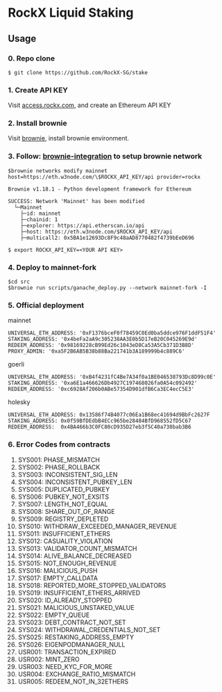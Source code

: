 # RockX Liquid Staking

## Usage

### 0. Repo clone

```
$ git clone https://github.com/RockX-SG/stake
```

### 1. Create API KEY 
Visit [access.rockx.com](https://access.rockx.com), and create an Ethereum API KEY

### 2. Install brownie 
Visit [brownie](https://eth-brownie.readthedocs.io/en/stable/quickstart.html), install brownie environment.

### 3. Follow: [brownie-integration](https://rockx.gitbook.io/rockx-access-node-manual/brownie-integration) to setup brownie network
```
$brownie networks modify mainnet host=https://eth.w3node.com/\$ROCKX_API_KEY/api provider=rockx

Brownie v1.18.1 - Python development framework for Ethereum

SUCCESS: Network 'Mainnet' has been modified
  └─Mainnet
    ├─id: mainnet
    ├─chainid: 1
    ├─explorer: https://api.etherscan.io/api
    ├─host: https://eth.w3node.com/$ROCKX_API_KEY/api
    ├─multicall2: 0x5BA1e12693Dc8F9c48aAD8770482f4739bEeD696

$ export ROCKX_API_KEY=<YOUR API KEY>
```

### 4. Deploy to mainnet-fork
```
$cd src
$brownie run scripts/ganache_deploy.py --network mainnet-fork -I
```


### 5. Official deployment
mainnet
```
UNIVERSAL_ETH_ADDRESS: '0xF1376bceF0f78459C0Ed0ba5ddce976F1ddF51F4'
STAKING_ADDRESS: '0x4beFa2aA9c305238AA3E0b5D17eB20C045269E9d'
REDEEM_ADDRESS: '0x98169228cB99Ed26c1043eD8Ca53A5Cb371D3B8D'
PROXY_ADMIN: '0xa5F2B6AB5B38b88Ba221741b3A189999b4c889C6'
```

goerli
```
UNIVERSAL_ETH_ADDRESS: '0xB4f4231fC4Be7A34f0a1BE046538793Dc8D99c0E'
STAKING_ADDRESS: '0xa6E1a466626Db4927C197468026fa0A54c092492'
REDEEM_ADDRESS: '0xc6928Af206b0ABe57354D901dfB6Ca3EC4ecC5E3'
```
holesky
```
UNIVERSAL_ETH_ADDRESS: 0x13586f74B4077c06Ea1B68ec41694d9BbFc2627F
STAKING_ADDRESS: 0x0f59BfDEdbB4ECc965be28484BfD968552fD5C67
REDEEM_ADDRESS:  0x4BA466b3C0FC80cD935D27eb3f5C40a730bab3B6
```

### 6. Error Codes from contracts
1. SYS001: PHASE_MISMATCH
1. SYS002: PHASE_ROLLBACK 
1. SYS003: INCONSISTENT_SIG_LEN
1. SYS004: INCONSISTENT_PUBKEY_LEN 
1. SYS005: DUPLICATED_PUBKEY
1. SYS006: PUBKEY_NOT_EXSITS
1. SYS007: LENGTH_NOT_EQUAL
1. SYS008: SHARE_OUT_OF_RANGE
1. SYS009: REGISTRY_DEPLETED
1. SYS010: WITHDRAW_EXCEEDED_MANAGER_REVENUE
1. SYS011: INSUFFICIENT_ETHERS 
1. SYS012: CASUALITY_VIOLATION
1. SYS013: VALIDATOR_COUNT_MISMATCH
1. SYS014: ALIVE_BALANCE_DECREASED
1. SYS015: NOT_ENOUGH_REVENUE
1. SYS016: MALICIOUS_PUSH
1. SYS017: EMPTY_CALLDATA
1. SYS018: REPORTED_MORE_STOPPED_VALIDATORS
1. SYS019: INSUFFICIENT_ETHERS_ARRIVED
1. SYS020: ID_ALREADY_STOPPED
1. SYS021: MALICIOUS_UNSTAKED_VALUE
1. SYS022: EMPTY_QUEUE
1. SYS023: DEBT_CONTRACT_NOT_SET
1. SYS024: WITHDRAWAL_CREDENTIALS_NOT_SET
1. SYS025: RESTAKING_ADDRESS_EMPTY
1. SYS026: EIGENPODMANAGER_NULL
1. USR001: TRANSACTION_EXPIRED
1. USR002: MINT_ZERO
1. USR003: NEED_KYC_FOR_MORE
1. USR004: EXCHANGE_RATIO_MISMATCH
1. USR005: REDEEM_NOT_IN_32ETHERS
